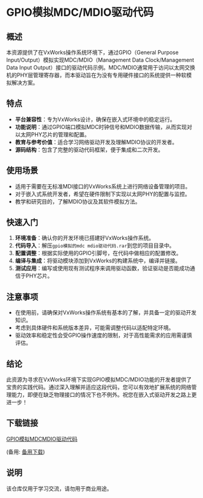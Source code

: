 # GPIO模拟MDC/MDIO驱动代码

## 概述

本资源提供了在VxWorks操作系统环境下，通过GPIO（General Purpose Input/Output）模拟实现MDC/MDIO（Management Data Clock/Management Data Input Output）接口的驱动代码示例。MDC/MDIO通常用于访问以太网交换机的PHY层管理寄存器，而本驱动旨在为没有专用硬件接口的系统提供一种软模拟解决方案。

## 特点

- **平台兼容性**：专为VxWorks设计，确保在嵌入式环境中的稳定运行。
- **功能说明**：通过GPIO端口模拟MDC时钟信号和MDIO数据传输，从而实现对以太网PHY芯片的管理和配置。
- **教育与参考价值**：适合学习网络驱动开发及理解MDIO协议的开发者。
- **源码结构**：包含了完整的驱动代码框架，便于集成和二次开发。

## 使用场景

- 适用于需要在无标准MDI接口的VxWorks系统上进行网络设备管理的项目。
- 对于嵌入式系统开发者，希望在硬件限制下实现以太网PHY的配置与监控。
- 教学和研究目的，了解MDIO协议及其软件模拟方法。

## 快速入门

1. **环境准备**：确认你的开发环境已搭建好VxWorks操作系统。
2. **代码导入**：解压`gpio模拟的mdc mdio驱动代码.rar`到您的项目目录中。
3. **配置调整**：根据实际使用的GPIO引脚号，在代码中做相应的配置修改。
4. **编译与集成**：将驱动模块添加到VxWorks的构建系统中，编译并链接。
5. **测试应用**：编写或使用现有测试程序来调用驱动函数，验证驱动是否能成功通信于PHY芯片。

## 注意事项

- 在使用前，请确保对VxWorks操作系统有基本的了解，并具备一定的驱动开发知识。
- 考虑到具体硬件和系统版本差异，可能需调整代码以适配特定环境。
- 驱动效率和稳定性会受GPIO操作速度的限制，对于高性能需求的应用需谨慎评估。

## 结论

此资源为寻求在VxWorks环境下实现GPIO模拟MDC/MDIO功能的开发者提供了宝贵的实践代码。通过深入理解并适应这段代码，您可以有效地扩展系统的网络管理能力，即便在缺乏物理接口的情况下也不例外。祝您在嵌入式驱动开发之路上更进一步！

## 下载链接
[GPIO模拟MDCMDIO驱动代码](https://pan.quark.cn/s/9049cedf7857) 

(备用: [备用下载](https://pan.baidu.com/s/1lpe1qp11eJGY_ucUXNTCUQ?pwd=1234))

## 说明

该仓库仅用于学习交流，请勿用于商业用途。
